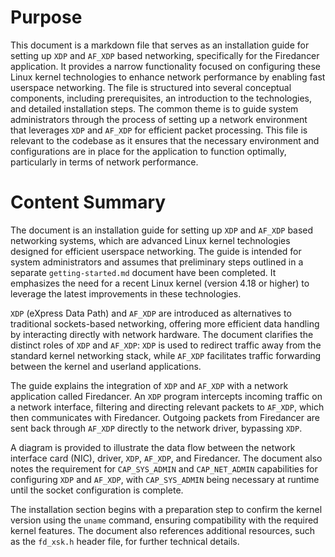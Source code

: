 # Purpose
This document is a markdown file that serves as an installation guide for setting up `XDP` and `AF_XDP` based networking, specifically for the Firedancer application. It provides a narrow functionality focused on configuring these Linux kernel technologies to enhance network performance by enabling fast userspace networking. The file is structured into several conceptual components, including prerequisites, an introduction to the technologies, and detailed installation steps. The common theme is to guide system administrators through the process of setting up a network environment that leverages `XDP` and `AF_XDP` for efficient packet processing. This file is relevant to the codebase as it ensures that the necessary environment and configurations are in place for the application to function optimally, particularly in terms of network performance.
# Content Summary
The document is an installation guide for setting up `XDP` and `AF_XDP` based networking systems, which are advanced Linux kernel technologies designed for efficient userspace networking. The guide is intended for system administrators and assumes that preliminary steps outlined in a separate `getting-started.md` document have been completed. It emphasizes the need for a recent Linux kernel (version 4.18 or higher) to leverage the latest improvements in these technologies.

`XDP` (eXpress Data Path) and `AF_XDP` are introduced as alternatives to traditional sockets-based networking, offering more efficient data handling by interacting directly with network hardware. The document clarifies the distinct roles of `XDP` and `AF_XDP`: `XDP` is used to redirect traffic away from the standard kernel networking stack, while `AF_XDP` facilitates traffic forwarding between the kernel and userland applications.

The guide explains the integration of `XDP` and `AF_XDP` with a network application called Firedancer. An `XDP` program intercepts incoming traffic on a network interface, filtering and directing relevant packets to `AF_XDP`, which then communicates with Firedancer. Outgoing packets from Firedancer are sent back through `AF_XDP` directly to the network driver, bypassing `XDP`.

A diagram is provided to illustrate the data flow between the network interface card (NIC), driver, `XDP`, `AF_XDP`, and Firedancer. The document also notes the requirement for `CAP_SYS_ADMIN` and `CAP_NET_ADMIN` capabilities for configuring `XDP` and `AF_XDP`, with `CAP_SYS_ADMIN` being necessary at runtime until the socket configuration is complete.

The installation section begins with a preparation step to confirm the kernel version using the `uname` command, ensuring compatibility with the required kernel features. The document also references additional resources, such as the `fd_xsk.h` header file, for further technical details.
